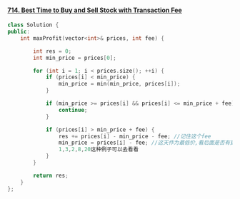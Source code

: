 #### [714. Best Time to Buy and Sell Stock with Transaction Fee](https://leetcode-cn.com/problems/best-time-to-buy-and-sell-stock-with-transaction-fee/)

```C++
class Solution {
public:
    int maxProfit(vector<int>& prices, int fee) {

        int res = 0;
        int min_price = prices[0];

        for (int i = 1; i < prices.size(); ++i) {
            if (prices[i] < min_price) {
                min_price = min(min_price, prices[i]);
            }

            if (min_price >= prices[i] && prices[i] <= min_price + fee) {
                continue;
            }

            if (prices[i] > min_price + fee) {
                res += prices[i] - min_price - fee; //记住这个fee
                min_price = prices[i] - fee; //这天作为最低价,看后面是否有更高,而fee在上一行已经支付
                1,3,2,8,20这种例子可以去看看
            }
        }

        return res;
    }
};
```

